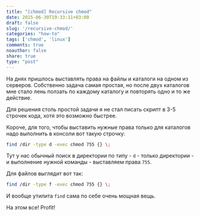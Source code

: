 ```yaml
---
title: "[chmod] Recursive chmod"
date: 2015-06-30T19:33:11+03:00
draft: false
slug: '/recursive-chmod/'
categories: "how-to"
tags: ['chmod', 'linux']
comments: true
noauthor: false
share: true
type: "post"
---
```


На днях пришлось выставлять права на файлы и каталоги на одном из серверов. Собственно задача самая простая, но после двух каталогов мне стало лень ползать по каждому каталогу и повторять одно и то же действие.

Для решения столь простой задачи я не стал писать скрипт в 3-5 строчек кода, хотя это возможно быстрее.

Короче, для того, чтобы выставить нужные права только для каталогов надо выполнить в консоли вот такую строчку:
```bash
find /dir -type d -exec chmod 755 {} \;
```
Тут у нас обычный поиск в директории по типу - `d` - только директории - и выполнение нужной команды - выставляем права `755`.

Для файлов выглядит вот так:
```bash
find /dir -type f -exec chmod 755 {} \;
```
И вообще утилита `find` сама по себе очень мощная вещь.

На этом все! Profit!
